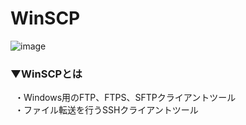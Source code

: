 # WinSCP
![image](https://user-images.githubusercontent.com/81621944/209679669-5165762d-8a19-4c12-bf00-3daacd3631cc.png)


### ▼WinSCPとは<br>
&ensp;・Windows用のFTP、FTPS、SFTPクライアントツール<br>
&ensp;・ファイル転送を行うSSHクライアントツール<br>
<br>
